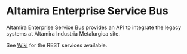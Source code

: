 Altamira Enterprise Service Bus
===============================

Altamira Enterprise Service Bus provides an API to integrate the legacy systems at Altamira Industria Metalurgica site.

See [Wiki](https://github.com/altamira/altamira-esb/wiki) for the REST services available.
